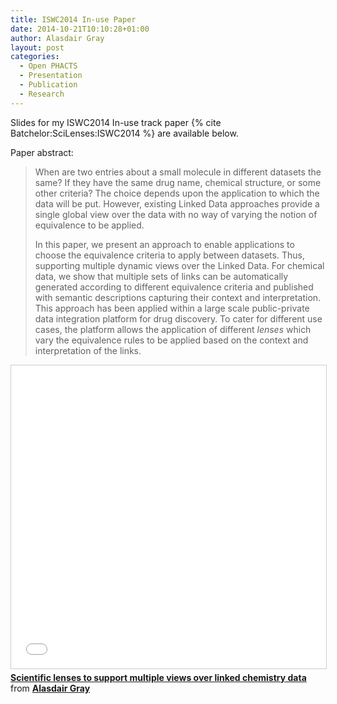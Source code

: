 ```yaml
---
title: ISWC2014 In-use Paper
date: 2014-10-21T10:10:28+01:00
author: Alasdair Gray
layout: post
categories:
  - Open PHACTS
  - Presentation
  - Publication
  - Research
---
```

Slides for my ISWC2014 In-use track paper {% cite Batchelor:SciLenses:ISWC2014 %} are available below.

Paper abstract:

> When are two entries about a small molecule in different datasets the same? If they have the same drug name, chemical structure, or some other criteria? The choice depends upon the application to which the data will be put. However, existing Linked Data approaches provide a single global view over the data with no way of varying the notion of equivalence to be applied.
>
> In this paper, we present an approach to enable applications to choose the equivalence criteria to apply between datasets. Thus, supporting multiple dynamic views over the Linked Data. For chemical data, we show that multiple sets of links can be automatically generated according to different equivalence criteria and published with semantic descriptions capturing their context and interpretation. This approach has been applied within a large scale public-private data integration platform for drug discovery. To cater for different use cases, the platform allows the application of different _lenses_ which vary the equivalence rules to be applied based on the context and interpretation of the links.

<iframe src="//www.slideshare.net/slideshow/embed_code/key/2YC1oyV8DUTfNu" width="595" height="485" frameborder="0" marginwidth="0" marginheight="0" scrolling="no" style="border:1px solid #CCC; border-width:1px; margin-bottom:5px; max-width: 100%;" allowfullscreen> </iframe> <div style="margin-bottom:5px"> <strong> <a href="//www.slideshare.net/alasdair_gray/scientific-lenses-to-support-multiple-views-over-linked-chemistry-data" title="Scientific lenses to support multiple views over linked chemistry data" target="_blank">Scientific lenses to support multiple views over linked chemistry data</a> </strong> from <strong><a href="https://www.slideshare.net/alasdair_gray" target="_blank">Alasdair Gray</a></strong> </div>